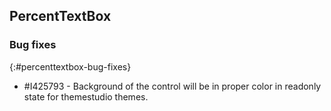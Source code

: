 ## PercentTextBox

### Bug fixes
{:#percenttextbox-bug-fixes}

* \#I425793 - Background of the control will be in proper color in readonly state for themestudio themes.